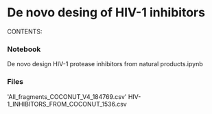 # De novo desing of HIV-1 inhibitors
CONTENTS:

### Notebook
De novo design HIV-1 protease inhibitors from natural products.ipynb

### Files
'All_fragments_COCONUT_V4_184769.csv'
HIV-1_INHIBITORS_FROM_COCONUT_1536.csv
